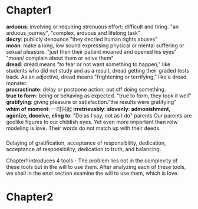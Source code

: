 # Chapter1
**arduous**: involving or requiring strenuous effort; difficult and tiring.
"an arduous journey", "complex, arduous and lifelong task"  
**decry**: publicly denounce "they decried human rights abuses"  
**moan**: make a long, low sound expressing physical or mental suffering or sexual pleasure. "just then their patient moaned and opened his eyes"  
"moan/ complain about them or solve them"  
**dread**: dread means "to fear or not want something to happen," like students who did not study and as a result, dread getting their graded tests back. As an adjective, dread means "frightening or terrifying," like a dread monster.  
**procrastinate**: delay or postpone action; put off doing something.  
**true to form**: being or behaving as expected. "true to form, they took it well"
**gratifying**: giving pleasure or satisfaction."the results were gratifying"  
**whim of moment**: 一时兴起
**irretrievably**:
**slovenly**:
**admonishment, agonize, deceive, cling to**: 
"Do as I say, not as I do" parents
Our parents are godlike figures to our childish eyes. Yet even more important than rolw modeling is love.
Their words do not match up with their deeds.

###
Delaying of gratification, acceptance of responsibility, dedication, acceptance of responsibility, dedication to truth, and balancing.  


Chapter1 introduces 4 tools - The problem lies not in the complexity of these tools but in the will to use them.
After analyzing each of these tools, we shall in the enxt section examine the will to use them, which is love.
# Chapter2



